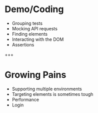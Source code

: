 # Demo/Coding

- Grouping tests
- Mocking API requests
- Finding elements
- Interacting with the DOM
- Assertions

+++

# Growing Pains

- Supporting multiple environments
- Targeting elements is sometimes tough
- Performance
- Login